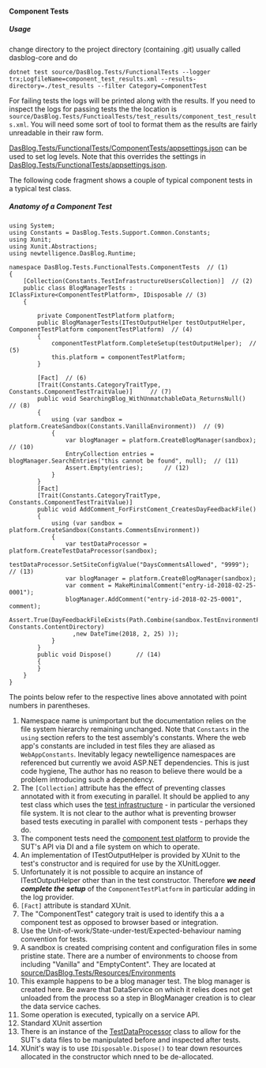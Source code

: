 #### Component Tests

##### Usage
change directory to the project directory (containing .git) usually called dasblog-core and do
```
dotnet test source/DasBlog.Tests/FunctionalTests --logger trx;LogfileName=component_test_results.xml --results-directory=./test_results --filter Category=ComponentTest
``` 
For failing tests the logs will be printed along with the results.  If you need to inspect the logs for passing tests
the the location  is `source/DasBlog.Tests/FunctioalTests/test_results/component_test_results.xml`.  You will
need some sort of tool to format them as the results are fairly unreadable in their raw form.

[DasBlog.Tests/FunctionalTests/ComponentTests/appsettings.json](appsettings.json) can be used to set log levels.  Note that this
overrides the settings in [DasBlog.Tests/FunctionalTests/appsettings.json](../appsettings.json).

The following code fragment shows a couple of typical component tests in a typical test class.



##### Anatomy of a Component Test
```
using System;
using Constants = DasBlog.Tests.Support.Common.Constants;
using Xunit;
using Xunit.Abstractions;
using newtelligence.DasBlog.Runtime;

namespace DasBlog.Tests.FunctionalTests.ComponentTests	// (1)
{
	[Collection(Constants.TestInfrastructureUsersCollection)]  // (2)
	public class BlogManagerTests : IClassFixture<ComponentTestPlatform>, IDisposable // (3)
	{

		private ComponentTestPlatform platform;
		public BlogManagerTests(ITestOutputHelper testOutputHelper, ComponentTestPlatform componentTestPlatform)  // (4)
		{
			componentTestPlatform.CompleteSetup(testOutputHelper);  // (5)
			this.platform = componentTestPlatform;
		}

		[Fact]	// (6)
		[Trait(Constants.CategoryTraitType, Constants.ComponentTestTraitValue)]		// (7)
		public void SearchingBlog_WithUnmatchableData_ReturnsNull()		// (8)
		{
			using (var sandbox = platform.CreateSandbox(Constants.VanillaEnvironment))  // (9)
			{
				var blogManager = platform.CreateBlogManager(sandbox);		// (10)
				EntryCollection entries = blogManager.SearchEntries("this cannot be found", null);  // (11)
				Assert.Empty(entries);		// (12)
			}
		}
		[Fact]
		[Trait(Constants.CategoryTraitType, Constants.ComponentTestTraitValue)]
		public void AddComment_ForFirstComent_CreatesDayFeedbackFile()
		{
			using (var sandbox = platform.CreateSandbox(Constants.CommentsEnvironment))
			{
				var testDataProcessor = platform.CreateTestDataProcessor(sandbox);
				testDataProcessor.SetSiteConfigValue("DaysCommentsAllowed", "9999");		// (13)
				var blogManager = platform.CreateBlogManager(sandbox);
				var comment = MakeMinimalComment("entry-id-2018-02-25-0001");
				blogManager.AddComment("entry-id-2018-02-25-0001", comment);
				Assert.True(DayFeedbackFileExists(Path.Combine(sandbox.TestEnvironmentPath, Constants.ContentDirectory)
				  ,new DateTime(2018, 2, 25) ));
			}
		}
		public void Dispose()		// (14)
		{
		}
	}
}
```
The points below refer to the respective lines above annotated with point numbers in parentheses.

1. Namespace name is unimportant but the documentation relies on the file system hierarchy remaining unchanged.  Note
that `Constants` in the `using` section refers to the test assembly's constants.  Where the web app's constants are included in test files
they are aliased as `WebAppConstants`.  Inevitably legacy newtelligence namespaces are referenced but currently we
avoid ASP.NET dependencies.  This is just code hygiene,  The author has no reason to believe there would be a problem
introducing such a dependency.
2. The `[Collection]` attribute has the effect of preventing classes annotated with it from executing in parallel.  It should be applied
to any test class which uses the [test infrastructure](../../Support/TestInfrastructure.md) - in particular the versioned file system.  It is not clear to the
author what is preventing browser based tests executing in parallel with component tests - perhaps they do.
3. The component tests need the [component test platform](ComponentTestInfrastructure.md) to provide the SUT's API via DI
and a file system on which to operate.
4. An implementation of ITestOutputHelper is provided by XUnit to the test's constructor and is required for use by the XUnitLogger.
5. Unfortunately it is not possible to acquire an instance of ITestOutputHelper other than in the test constructor.
Therefore **_we need complete the setup_** of the `ComponentTestPlatform` in particular adding in the log provider.
6. `[Fact]` attribute is standard XUnit.
7. The "ComponentTest" category trait is used to identify this a a component test as opposed to browser based or integration.
8. Use the Unit-of-work/State-under-test/Expected-behaviour naming convention for tests.
9. A sandbox is created comprising content and configuration files in some pristine state.  There are a number of
environments to choose from including "Vanilla" and "EmptyContent".  They are located at
 [source/DasBlog.Tests/Resources/Environments](../../Resources/Environments)
10. This example happens to be a blog manager test.  The blog manager is created here.  Be aware that DataService on which it
relies does not get unloaded from the process so a step in BlogManager creation is to clear the data service caches.
11. Some operation is executed, typically on a service API.
12. Standard XUnit assertion
13. There is an instance of the [TestDataProcessor](../Common/ITestDataProcessor.cs) class to allow for the SUT's data files to be manipulated before and
inspected after tests.
14. XUnit's way is to use `IDisposable.Dispose()` to tear down resources allocated in the constructor which nned to be de-allocated.